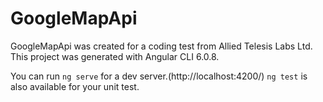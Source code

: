# GoogleMapApi

GoogleMapApi was created for a coding test from Allied Telesis Labs Ltd. This project was generated with Angular CLI 6.0.8.

You can run `ng serve` for a dev server.(http://localhost:4200/)
`ng test` is also available for your unit test.